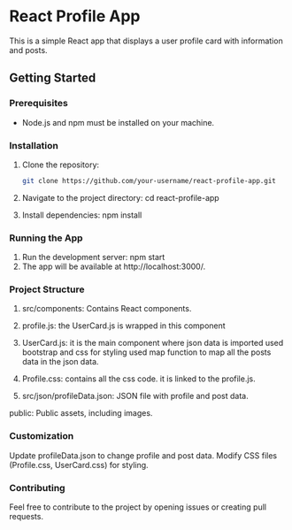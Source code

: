 # React Profile App

This is a simple React app that displays a user profile card with information and posts.

## Getting Started

### Prerequisites

- Node.js and npm must be installed on your machine.

### Installation

1. Clone the repository:

   ```bash
   git clone https://github.com/your-username/react-profile-app.git
2. Navigate to the project directory:
   cd react-profile-app
3. Install dependencies:
   npm install
### Running the App
1. Run the development server: npm start
2. The app will be available at http://localhost:3000/.

### Project Structure

1. src/components: Contains React components.

2. profile.js: the UserCard.js is wrapped in this component

3. UserCard.js: it is the main component where json data is imported used bootstrap and css for styling
             used map function to map all the posts data in the json data.
             
4. Profile.css: contains all the css code. it is linked to the profile.js.

5. src/json/profileData.json: JSON file with profile and post data.

public: Public assets, including images.

### Customization
Update profileData.json to change profile and post data.
Modify CSS files (Profile.css, UserCard.css) for styling.

### Contributing
Feel free to contribute to the project by opening issues or creating pull requests.
